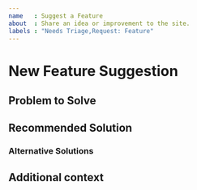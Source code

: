 ```yaml
---
name   : Suggest a Feature
about  : Share an idea or improvement to the site.
labels : "Needs Triage,Request: Feature"
---
```


<!--
Thank you for taking the time to request a new feature!
Please replace the text in each section with your information.
-->

# New Feature Suggestion

## Problem to Solve

<!--
Replace with a clear and concise description of what the problem is that this
feature will solve. (Eg. I'm always frustrated when [...]).
-->

## Recommended Solution

<!--
Replace with a clear and concise description of what you want to happen.
-->

### Alternative Solutions

<!--
Replace with a clear and concise description of any alternative solutions or
features you've considered on how to tackle this problem.
-->

## Additional context

<!--
Add any other context or screenshots about the feature request here.
-->
